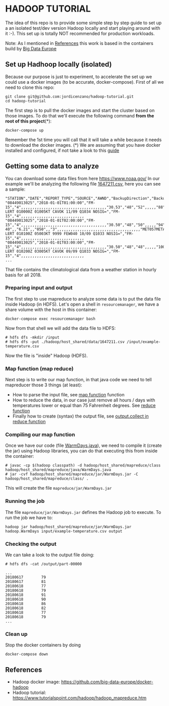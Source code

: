 # HADOOP TUTORIAL
The idea of this repo is to provide some simple step by step guide to set up a an isolated test/dev version Hadoop locally and start playing around with it :-).
This set up is totally NOT recommended for production workloads.

Note: As I mentioned in [References](#References) this work is based in the containers build by [Big Data Europe](https://github.com/big-data-europe)

## Set up Hadhoop locally (isolated)
Because our purpose is just to experiment, to accelerate the set up we could use a docker images (to be accurate, docker-compose).
First of all we need to clone this repo:
```
git clone git@github.com:jordicenzano/hadoop-tutorial.git
cd hadoop-tutorial
```

The first step is to pull the docker images and start the cluster based on those images.
To do that we'll execute the following command **from the root of this project**(*):
```
docker-compose up 
```
Remember the 1st time you will call that it will take a while because it needs to download the docker images.
(*) We are assuming that you have docker installed and configured, if not take a look to this [guide](https://docs.docker.com/install/overview/)

## Getting some data to analyze
You can download some data files from here https://www.noaa.gov/
In our example we'll be analyzing the following file [1647211.csv](./data/1647211.csv), here you can see a sample:
```
"STATION","DATE","REPORT_TYPE","SOURCE","AWND","BackupDirection","BackupDistance","BackupDistanceUnit","BackupElements","BackupElevation","BackupElevationUnit","BackupEquipment","BackupLatitude","BackupLongitude","BackupName","CDSD","CLDD","DSNW","DailyAverageDewPointTemperature","DailyAverageDryBulbTemperature","DailyAverageRelativeHumidity","DailyAverageSeaLevelPressure","DailyAverageStationPressure","DailyAverageWetBulbTemperature","DailyAverageWindSpeed","DailyCoolingDegreeDays","DailyDepartureFromNormalAverageTemperature","DailyHeatingDegreeDays","DailyMaximumDryBulbTemperature","DailyMinimumDryBulbTemperature","DailyPeakWindDirection","DailyPeakWindSpeed","DailyPrecipitation","DailySnowDepth","DailySnowfall","DailySustainedWindDirection","DailySustainedWindSpeed","DailyWeather","HDSD","HTDD","HeavyFog","HourlyAltimeterSetting","HourlyDewPointTemperature","HourlyDryBulbTemperature","HourlyPrecipitation","HourlyPresentWeatherType","HourlyPressureChange","HourlyPressureTendency","HourlyRelativeHumidity","HourlySeaLevelPressure","HourlySkyConditions","HourlyStationPressure","HourlyVisibility","HourlyWetBulbTemperature","HourlyWindDirection","HourlyWindGustSpeed","HourlyWindSpeed","MonthlyAverageRH","MonthlyDaysWithGT001Precip","MonthlyDaysWithGT010Precip","MonthlyDaysWithGT32Temp","MonthlyDaysWithGT90Temp","MonthlyDaysWithLT0Temp","MonthlyDaysWithLT32Temp","MonthlyDepartureFromNormalAverageTemperature","MonthlyDepartureFromNormalCoolingDegreeDays","MonthlyDepartureFromNormalHeatingDegreeDays","MonthlyDepartureFromNormalMaximumTemperature","MonthlyDepartureFromNormalMinimumTemperature","MonthlyDepartureFromNormalPrecipitation","MonthlyDewpointTemperature","MonthlyGreatestPrecip","MonthlyGreatestPrecipDate","MonthlyGreatestSnowDepth","MonthlyGreatestSnowDepthDate","MonthlyGreatestSnowfall","MonthlyGreatestSnowfallDate","MonthlyMaxSeaLevelPressureValue","MonthlyMaxSeaLevelPressureValueDate","MonthlyMaxSeaLevelPressureValueTime","MonthlyMaximumTemperature","MonthlyMeanTemperature","MonthlyMinSeaLevelPressureValue","MonthlyMinSeaLevelPressureValueDate","MonthlyMinSeaLevelPressureValueTime","MonthlyMinimumTemperature","MonthlySeaLevelPressure","MonthlyStationPressure","MonthlyTotalLiquidPrecipitation","MonthlyTotalSnowfall","MonthlyWetBulb","NormalsCoolingDegreeDay","NormalsHeatingDegreeDay","REM","REPORT_TYPE","SOURCE","ShortDurationEndDate005","ShortDurationEndDate010","ShortDurationEndDate015","ShortDurationEndDate020","ShortDurationEndDate030","ShortDurationEndDate045","ShortDurationEndDate060","ShortDurationEndDate080","ShortDurationEndDate100","ShortDurationEndDate120","ShortDurationEndDate150","ShortDurationEndDate180","ShortDurationPrecipitationValue005","ShortDurationPrecipitationValue010","ShortDurationPrecipitationValue015","ShortDurationPrecipitationValue020","ShortDurationPrecipitationValue030","ShortDurationPrecipitationValue045","ShortDurationPrecipitationValue060","ShortDurationPrecipitationValue080","ShortDurationPrecipitationValue100","ShortDurationPrecipitationValue120","ShortDurationPrecipitationValue150","ShortDurationPrecipitationValue180","Sunrise","Sunset","TStorms","WindEquipmentChangeDate"
"08449013025","2018-01-01T01:00:00","FM-15","4",,,,,,,,,,,,,,,,,,,,,,,,,,,,,,,,,,,,,,"30.53","48","52",,,,,"88",,,,,,"010",,"6",,,,,,,,,,,,,,,,,,,,,,,,,,,,,,,,,,,,,"MET051METAR LERT 010000Z 01005KT CAVOK 11/09 Q1034 NOSIG=","FM-15","4",,,,,,,,,,,,,,,,,,,,,,,,,,,,
"08449013025","2018-01-01T02:00:00","FM-15","4",,,,,,,,,,,,,,,,,,,,,,,,,,,,,,,,,,,,,,"30.50","48","50",,,,,"94",,"FEW:02 40",,"6.21",,"050",,"3",,,,,,,,,,,,,,,,,,,,,,,,,,,,,,,,,,,,,"MET057METAR LERT 010100Z 05003KT 9999 FEW040 10/09 Q1033 NOSIG=","FM-15","4",,,,,,,,,,,,,,,,,,,,,,,,,,,,
"08449013025","2018-01-01T03:00:00","FM-15","4",,,,,,,,,,,,,,,,,,,,,,,,,,,,,,,,,,,,,,"30.50","48","48",,,,,"100",,,,,,"030",,"6",,,,,,,,,,,,,,,,,,,,,,,,,,,,,,,,,,,,,"MET051METAR LERT 010200Z 03005KT CAVOK 09/09 Q1033 NOSIG=","FM-15","4",,,,,,,,,,,,,,,,,,,,,,,,,,,,
...
```
That file contains the climatological data from a weather station in hourly basis for all 2018.

### Preparing input and output
The first step to use mapreduce to analyze some data is to put the data file inside Hadoop (in HDFS).
Let's open a shell in `resourcemanager`, we have a share volume with the host in this container:
```
docker-compose exec resourcemanager bash
```
Now from that shell we will add the data file to HDFS:
```
# hdfs dfs -mkdir /input
# hdfs dfs -put ./hadoop/host_shared/data/1647211.csv /input/example-temperature.csv
```
Now the file is "inside" Hadoop (HDFS).

### Map function (map reduce)
Next step is to write our map function, in that java code we need to tell mapreducer those 3 things (at least):
- How to parse the input file, see [map function](./mapreduce/java/WarmDays.java#L22) function
- How to reduce the data, in our case just remove all hours / days with temperatures lower or equal than 75 Fahrenheit degrees. See [reduce function](./mapreduce/java/WarmDays.java#L51)
- Finally how to create (syntax) the output file, see [output.collect in reduce function](./mapreduce/java/WarmDays.java#L58)

### Compiling our map function
Once we have our code (file [WarmDays.java](./mapreduce/java/WarmDays.java)), we need to compile it (create the jar) using Hadoop libraries, you can do that executing this from inside the container:
```
# javac -cp $(hadoop classpath) -d hadoop/host_shared/mapreduce/class hadoop/host_shared/mapreduce/java/WarmDays.java
# jar -cvf hadoop/host_shared/mapreduce/jar/WarmDays.jar -C hadoop/host_shared/mapreduce/class/ .
```
This will create the file `mapreduce/jar/WarmDays.jar`

### Running the job
The file `mapreduce/jar/WarmDays.jar` defines the Hadoop job to execute. To run the job we have to:
```
hadoop jar hadoop/host_shared/mapreduce/jar/WarmDays.jar hadoop.WarmDays input/example-temperature.csv output
```
### Checking the output
We can take a look to the output file doing:
```
# hdfs dfs -cat /output/part-00000
```
```
...
20180617        79
20180617        81
20180618        77
20180618        79
20180618        91
20180618        90
20180618        86
20180618        82
20180618        77
20180618        79
...
```

### Clean up
Stop the docker containers by doing
```
docker-compose down
```

## References
- Hadoop docker image: https://github.com/big-data-europe/docker-hadoop
- Hadoop tutorial: https://www.tutorialspoint.com/hadoop/hadoop_mapreduce.htm